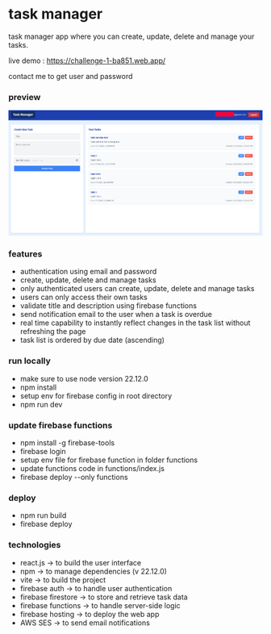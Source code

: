 # task manager

task manager app where you can create, update, delete and manage your tasks.

live demo : https://challenge-1-ba851.web.app/

contact me to get user and password 

### preview  

![preview](./public/img/preview.png)


### features
- authentication using email and password
- create, update, delete and manage tasks
- only authenticated users can create, update, delete and manage tasks
- users can only access their own tasks
- validate title and description using firebase functions
- send notification email to the user when a task is overdue
- real time capability to instantly reflect changes in the task list without refreshing the page
- task list is ordered by due date (ascending)

### run locally
- make sure to use node version 22.12.0
- npm install
- setup env for firebase config in root directory
- npm run dev

### update firebase functions 
- npm install -g firebase-tools
- firebase login
- setup env file for firebase function in folder functions
- update functions code in functions/index.js
- firebase deploy --only functions  

### deploy
- npm run build
- firebase deploy

### technologies
- react.js -> to build the user interface
- npm -> to manage dependencies (v 22.12.0)
- vite -> to build the project
- firebase auth -> to handle user authentication
- firebase firestore -> to store and retrieve task data
- firebase functions -> to handle server-side logic
- firebase hosting -> to deploy the web app
- AWS SES -> to send email notifications

